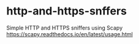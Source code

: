 # http-and-https-snffers

Simple HTTP and HTTPS sniffers using Scapy <https://scapy.readthedocs.io/en/latest/usage.html>
